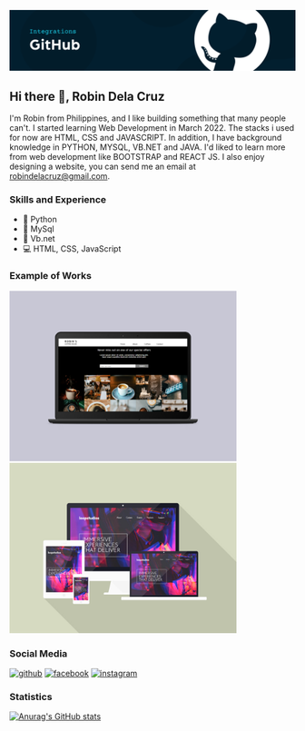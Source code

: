 ![Software Developer](https://github.com/robin-dc/robin-dc/blob/main/banner_github.png)

## Hi there 👋, Robin Dela Cruz
I'm Robin from Philippines, and I like building something that many people can't. I started learning Web Development in March 2022. The stacks i used for now are HTML, CSS and JAVASCRIPT. In addition, I have background knowledge in PYTHON, MYSQL, VB.NET and JAVA. I'd liked to learn more from web development like BOOTSTRAP and REACT JS. I also enjoy designing a website, you can send me an email at robindelacruz@gmail.com.

### Skills and Experience
- 🐍 Python
- 🐧 MySql
- 📱 Vb.net
- 💻 HTML, CSS, JavaScript

### Example of Works
<img src='https://github.com/robin-dc/robin-dc/blob/main/coffeeshop.png' alt='loopstudios' height='300'>  <img src='https://github.com/robin-dc/robin-dc/blob/main/loopstudios.png' alt='loopstudios' height='300'>


### Social Media
[<img src='https://cdn.jsdelivr.net/npm/simple-icons@3.0.1/icons/github.svg' alt='github' height='40'>](https://github.com/https://github.com/robin-dc)  [<img src='https://cdn.jsdelivr.net/npm/simple-icons@3.0.1/icons/facebook.svg' alt='facebook' height='40'>](https://www.facebook.com/https://www.facebook.com/robin.delacruz.353803/)  [<img src='https://cdn.jsdelivr.net/npm/simple-icons@3.0.1/icons/instagram.svg' alt='instagram' height='40'>](https://www.instagram.com/twitter.com/rrraw_wrrr/)  

### Statistics
[![Anurag's GitHub stats](https://github-readme-stats.vercel.app/api?username=robin-dc)](https://github.com/anuraghazra/github-readme-stats)
